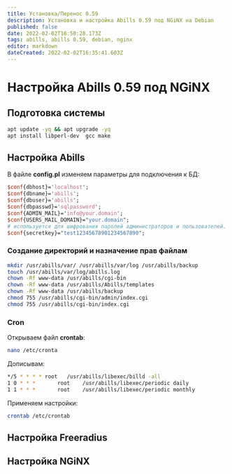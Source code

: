 ```yaml
---
title: Установка/Перенос 0.59
description: Установка и настройка Abills 0.59 под NGiNX на Debian
published: false
date: 2022-02-02T16:50:28.173Z
tags: abills, abills 0.59, debian, nginx
editor: markdown
dateCreated: 2022-02-02T16:35:41.603Z
---
```


# Настройка Abills 0.59 под NGiNX
## Подготовка системы
```bash
apt update -yq && apt upgrade -yq
apt install libperl-dev  gcc make
```
## Настройка Abills
В файле **config.pl** изменяем параметры для подключения к БД:
```perl
$conf{dbhost}='localhost';
$conf{dbname}='abills'; 
$conf{dbuser}='abills';
$conf{dbpasswd}='sqlpassword'; 
$conf{ADMIN_MAIL}='info@your.domain'; 
$conf{USERS_MAIL_DOMAIN}="your.domain";
# используется для шифрования паролей администраторов и пользователей.
$conf{secretkey}="test12345678901234567890";
```
### Создание директорий и назначение прав файлам
```bash
mkdir /usr/abills/var/ /usr/abills/var/log /usr/abills/backup
touch /usr/abills/var/log/abills.log
chown -Rf www-data /usr/abills/cgi-bin
chown -Rf www-data /usr/abills/Abills/templates
chown -Rf www-data /usr/abills/backup
chmod 755 /usr/abills/cgi-bin/admin/index.cgi
chmod 755 /usr/abills/cgi-bin/index.cgi
```
### Cron
Открываем файл **crontab**:
```bash
nano /etc/cronta
```
Дописывам:
```bash
*/5 * * * *	root   /usr/abills/libexec/billd -all
1 0 * * *		root    /usr/abills/libexec/periodic daily
1 1 * * *		root    /usr/abills/libexec/periodic monthly
```
Применяем настройки:
```bash
crontab /etc/crontab
```
## Настройка Freeradius

## Настройка NGiNX